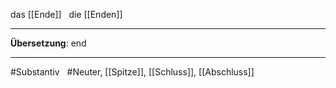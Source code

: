 das [[Ende]]  
die [[Enden]]

---

**Übersetzung**: end

---

#Substantiv  
#Neuter, [[Spitze]], [[Schluss]], [[Abschluss]]